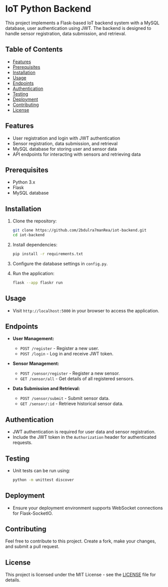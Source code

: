 # IoT Python Backend

This project implements a Flask-based IoT backend system with a MySQL database, user authentication using JWT. The backend is designed to handle sensor registration, data submission, and retrieval.

## Table of Contents

- [Features](#features)
- [Prerequisites](#prerequisites)
- [Installation](#installation)
- [Usage](#usage)
- [Endpoints](#endpoints)
- [Authentication](#authentication)
- [Testing](#testing)
- [Deployment](#deployment)
- [Contributing](#contributing)
- [License](#license)

## Features

- User registration and login with JWT authentication
- Sensor registration, data submission, and retrieval
- MySQL database for storing user and sensor data
- API endpoints for interacting with sensors and retrieving data

## Prerequisites

- Python 3.x
- Flask
- MySQL database


## Installation

1. Clone the repository:

   ```bash
   git clone https://github.com/2bdulra7manRea/iot-backend.git
   cd iot-backend
   ```

2. Install dependencies:

   ```bash
   pip install -r requirements.txt
   ```

3. Configure the database settings in `config.py`.

4. Run the application:

   ```bash
   flask --app flaskr run
   ```

## Usage

- Visit `http://localhost:5000` in your browser to access the application.


## Endpoints

- **User Management:**
  - `POST /register` - Register a new user.
  - `POST /login` - Log in and receive JWT token.

- **Sensor Management:**
  - `POST /sensor/register` - Register a new sensor.
  - `GET /sensor/all` - Get details of all registered sensors.

- **Data Submission and Retrieval:**
  - `POST /sensor/submit` - Submit sensor data.
  - `GET /sensor/:id` - Retrieve historical sensor data.

## Authentication

- JWT authentication is required for user data and sensor registration.
- Include the JWT token in the `Authorization` header for authenticated requests.

## Testing

- Unit tests can be run using:

  ```bash
  python -m unittest discover
  ```

## Deployment

- Ensure your deployment environment supports WebSocket connections for Flask-SocketIO.

## Contributing

Feel free to contribute to this project. Create a fork, make your changes, and submit a pull request.

## License

This project is licensed under the MIT License - see the [LICENSE](LICENSE) file for details.

